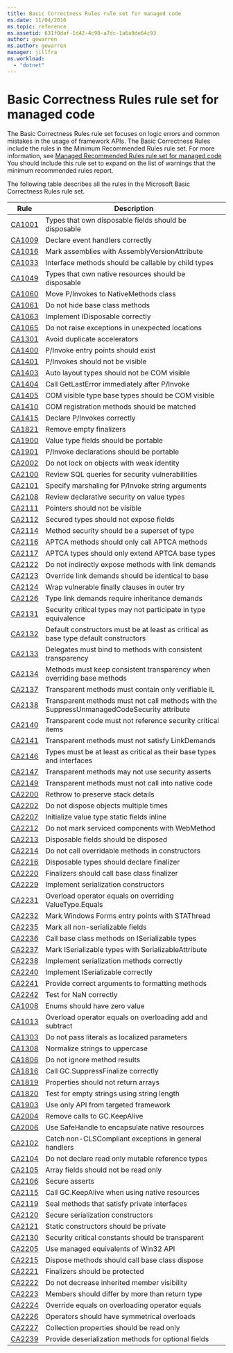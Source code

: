 ```yaml
---
title: Basic Correctness Rules rule set for managed code
ms.date: 11/04/2016
ms.topic: reference
ms.assetid: 631f0daf-1d42-4c90-a7dc-1a6a9de64c93
author: gewarren
ms.author: gewarren
manager: jillfra
ms.workload:
  - "dotnet"
---
```

# Basic Correctness Rules rule set for managed code
The Basic Correctness Rules rule set focuses on logic errors and common mistakes in the usage of framework APIs. The Basic Correctness Rules include the rules in the Minimum Recommended Rules rule set. For more information, see [Managed Recommended Rules rule set for managed code](../code-quality/managed-recommended-rules-rule-set-for-managed-code.md) You should include this rule set to expand on the list of warnings that the minimum recommended rules report.

 The following table describes all the rules in the Microsoft Basic Correctness Rules rule set.

|Rule|Description|
|----------|-----------------|
|[CA1001](../code-quality/ca1001-types-that-own-disposable-fields-should-be-disposable.md)|Types that own disposable fields should be disposable|
|[CA1009](../code-quality/ca1009-declare-event-handlers-correctly.md)|Declare event handlers correctly|
|[CA1016](../code-quality/ca1016-mark-assemblies-with-assemblyversionattribute.md)|Mark assemblies with AssemblyVersionAttribute|
|[CA1033](../code-quality/ca1033-interface-methods-should-be-callable-by-child-types.md)|Interface methods should be callable by child types|
|[CA1049](../code-quality/ca1049-types-that-own-native-resources-should-be-disposable.md)|Types that own native resources should be disposable|
|[CA1060](../code-quality/ca1060-move-p-invokes-to-nativemethods-class.md)|Move P/Invokes to NativeMethods class|
|[CA1061](../code-quality/ca1061-do-not-hide-base-class-methods.md)|Do not hide base class methods|
|[CA1063](../code-quality/ca1063-implement-idisposable-correctly.md)|Implement IDisposable correctly|
|[CA1065](../code-quality/ca1065-do-not-raise-exceptions-in-unexpected-locations.md)|Do not raise exceptions in unexpected locations|
|[CA1301](../code-quality/ca1301-avoid-duplicate-accelerators.md)|Avoid duplicate accelerators|
|[CA1400](../code-quality/ca1400-p-invoke-entry-points-should-exist.md)|P/Invoke entry points should exist|
|[CA1401](../code-quality/ca1401-p-invokes-should-not-be-visible.md)|P/Invokes should not be visible|
|[CA1403](../code-quality/ca1403-auto-layout-types-should-not-be-com-visible.md)|Auto layout types should not be COM visible|
|[CA1404](../code-quality/ca1404-call-getlasterror-immediately-after-p-invoke.md)|Call GetLastError immediately after P/Invoke|
|[CA1405](../code-quality/ca1405-com-visible-type-base-types-should-be-com-visible.md)|COM visible type base types should be COM visible|
|[CA1410](../code-quality/ca1410-com-registration-methods-should-be-matched.md)|COM registration methods should be matched|
|[CA1415](../code-quality/ca1415-declare-p-invokes-correctly.md)|Declare P/Invokes correctly|
|[CA1821](../code-quality/ca1821-remove-empty-finalizers.md)|Remove empty finalizers|
|[CA1900](../code-quality/ca1900-value-type-fields-should-be-portable.md)|Value type fields should be portable|
|[CA1901](../code-quality/ca1901-p-invoke-declarations-should-be-portable.md)|P/Invoke declarations should be portable|
|[CA2002](../code-quality/ca2002-do-not-lock-on-objects-with-weak-identity.md)|Do not lock on objects with weak identity|
|[CA2100](../code-quality/ca2100-review-sql-queries-for-security-vulnerabilities.md)|Review SQL queries for security vulnerabilities|
|[CA2101](../code-quality/ca2101-specify-marshaling-for-p-invoke-string-arguments.md)|Specify marshaling for P/Invoke string arguments|
|[CA2108](../code-quality/ca2108-review-declarative-security-on-value-types.md)|Review declarative security on value types|
|[CA2111](../code-quality/ca2111-pointers-should-not-be-visible.md)|Pointers should not be visible|
|[CA2112](../code-quality/ca2112-secured-types-should-not-expose-fields.md)|Secured types should not expose fields|
|[CA2114](../code-quality/ca2114-method-security-should-be-a-superset-of-type.md)|Method security should be a superset of type|
|[CA2116](../code-quality/ca2116-aptca-methods-should-only-call-aptca-methods.md)|APTCA methods should only call APTCA methods|
|[CA2117](../code-quality/ca2117-aptca-types-should-only-extend-aptca-base-types.md)|APTCA types should only extend APTCA base types|
|[CA2122](../code-quality/ca2122-do-not-indirectly-expose-methods-with-link-demands.md)|Do not indirectly expose methods with link demands|
|[CA2123](../code-quality/ca2123-override-link-demands-should-be-identical-to-base.md)|Override link demands should be identical to base|
|[CA2124](../code-quality/ca2124-wrap-vulnerable-finally-clauses-in-outer-try.md)|Wrap vulnerable finally clauses in outer try|
|[CA2126](../code-quality/ca2126-type-link-demands-require-inheritance-demands.md)|Type link demands require inheritance demands|
|[CA2131](../code-quality/ca2131-security-critical-types-may-not-participate-in-type-equivalence.md)|Security critical types may not participate in type equivalence|
|[CA2132](../code-quality/ca2132-default-constructors-must-be-at-least-as-critical-as-base-type-default-constructors.md)|Default constructors must be at least as critical as base type default constructors|
|[CA2133](../code-quality/ca2133-delegates-must-bind-to-methods-with-consistent-transparency.md)|Delegates must bind to methods with consistent transparency|
|[CA2134](../code-quality/ca2134-methods-must-keep-consistent-transparency-when-overriding-base-methods.md)|Methods must keep consistent transparency when overriding base methods|
|[CA2137](../code-quality/ca2137-transparent-methods-must-contain-only-verifiable-il.md)|Transparent methods must contain only verifiable IL|
|[CA2138](../code-quality/ca2138-transparent-methods-must-not-call-methods-with-the-suppressunmanagedcodesecurity-attribute.md)|Transparent methods must not call methods with the SuppressUnmanagedCodeSecurity attribute|
|[CA2140](../code-quality/ca2140-transparent-code-must-not-reference-security-critical-items.md)|Transparent code must not reference security critical items|
|[CA2141](../code-quality/ca2141-transparent-methods-must-not-satisfy-linkdemands.md)|Transparent methods must not satisfy LinkDemands|
|[CA2146](../code-quality/ca2146-types-must-be-at-least-as-critical-as-their-base-types-and-interfaces.md)|Types must be at least as critical as their base types and interfaces|
|[CA2147](../code-quality/ca2147-transparent-methods-may-not-use-security-asserts.md)|Transparent methods may not use security asserts|
|[CA2149](../code-quality/ca2149-transparent-methods-must-not-call-into-native-code.md)|Transparent methods must not call into native code|
|[CA2200](../code-quality/ca2200-rethrow-to-preserve-stack-details.md)|Rethrow to preserve stack details|
|[CA2202](../code-quality/ca2202-do-not-dispose-objects-multiple-times.md)|Do not dispose objects multiple times|
|[CA2207](../code-quality/ca2207-initialize-value-type-static-fields-inline.md)|Initialize value type static fields inline|
|[CA2212](../code-quality/ca2212-do-not-mark-serviced-components-with-webmethod.md)|Do not mark serviced components with WebMethod|
|[CA2213](../code-quality/ca2213-disposable-fields-should-be-disposed.md)|Disposable fields should be disposed|
|[CA2214](../code-quality/ca2214-do-not-call-overridable-methods-in-constructors.md)|Do not call overridable methods in constructors|
|[CA2216](../code-quality/ca2216-disposable-types-should-declare-finalizer.md)|Disposable types should declare finalizer|
|[CA2220](../code-quality/ca2220-finalizers-should-call-base-class-finalizer.md)|Finalizers should call base class finalizer|
|[CA2229](../code-quality/ca2229-implement-serialization-constructors.md)|Implement serialization constructors|
|[CA2231](../code-quality/ca2231-overload-operator-equals-on-overriding-valuetype-equals.md)|Overload operator equals on overriding ValueType.Equals|
|[CA2232](../code-quality/ca2232-mark-windows-forms-entry-points-with-stathread.md)|Mark Windows Forms entry points with STAThread|
|[CA2235](../code-quality/ca2235-mark-all-non-serializable-fields.md)|Mark all non-serializable fields|
|[CA2236](../code-quality/ca2236-call-base-class-methods-on-iserializable-types.md)|Call base class methods on ISerializable types|
|[CA2237](../code-quality/ca2237-mark-iserializable-types-with-serializableattribute.md)|Mark ISerializable types with SerializableAttribute|
|[CA2238](../code-quality/ca2238-implement-serialization-methods-correctly.md)|Implement serialization methods correctly|
|[CA2240](../code-quality/ca2240-implement-iserializable-correctly.md)|Implement ISerializable correctly|
|[CA2241](../code-quality/ca2241-provide-correct-arguments-to-formatting-methods.md)|Provide correct arguments to formatting methods|
|[CA2242](../code-quality/ca2242-test-for-nan-correctly.md)|Test for NaN correctly|
|[CA1008](../code-quality/ca1008-enums-should-have-zero-value.md)|Enums should have zero value|
|[CA1013](../code-quality/ca1013-overload-operator-equals-on-overloading-add-and-subtract.md)|Overload operator equals on overloading add and subtract|
|[CA1303](../code-quality/ca1303-do-not-pass-literals-as-localized-parameters.md)|Do not pass literals as localized parameters|
|[CA1308](../code-quality/ca1308-normalize-strings-to-uppercase.md)|Normalize strings to uppercase|
|[CA1806](../code-quality/ca1806-do-not-ignore-method-results.md)|Do not ignore method results|
|[CA1816](../code-quality/ca1816-call-gc-suppressfinalize-correctly.md)|Call GC.SuppressFinalize correctly|
|[CA1819](../code-quality/ca1819-properties-should-not-return-arrays.md)|Properties should not return arrays|
|[CA1820](../code-quality/ca1820-test-for-empty-strings-using-string-length.md)|Test for empty strings using string length|
|[CA1903](../code-quality/ca1903-use-only-api-from-targeted-framework.md)|Use only API from targeted framework|
|[CA2004](../code-quality/ca2004-remove-calls-to-gc-keepalive.md)|Remove calls to GC.KeepAlive|
|[CA2006](../code-quality/ca2006-use-safehandle-to-encapsulate-native-resources.md)|Use SafeHandle to encapsulate native resources|
|[CA2102](../code-quality/ca2102-catch-non-clscompliant-exceptions-in-general-handlers.md)|Catch non-CLSCompliant exceptions in general handlers|
|[CA2104](../code-quality/ca2104-do-not-declare-read-only-mutable-reference-types.md)|Do not declare read only mutable reference types|
|[CA2105](../code-quality/ca2105-array-fields-should-not-be-read-only.md)|Array fields should not be read only|
|[CA2106](../code-quality/ca2106-secure-asserts.md)|Secure asserts|
|[CA2115](../code-quality/ca2115-call-gc-keepalive-when-using-native-resources.md)|Call GC.KeepAlive when using native resources|
|[CA2119](../code-quality/ca2119-seal-methods-that-satisfy-private-interfaces.md)|Seal methods that satisfy private interfaces|
|[CA2120](../code-quality/ca2120-secure-serialization-constructors.md)|Secure serialization constructors|
|[CA2121](../code-quality/ca2121-static-constructors-should-be-private.md)|Static constructors should be private|
|[CA2130](../code-quality/ca2130-security-critical-constants-should-be-transparent.md)|Security critical constants should be transparent|
|[CA2205](../code-quality/ca2205-use-managed-equivalents-of-win32-api.md)|Use managed equivalents of Win32 API|
|[CA2215](../code-quality/ca2215-dispose-methods-should-call-base-class-dispose.md)|Dispose methods should call base class dispose|
|[CA2221](../code-quality/ca2221-finalizers-should-be-protected.md)|Finalizers should be protected|
|[CA2222](../code-quality/ca2222-do-not-decrease-inherited-member-visibility.md)|Do not decrease inherited member visibility|
|[CA2223](../code-quality/ca2223-members-should-differ-by-more-than-return-type.md)|Members should differ by more than return type|
|[CA2224](../code-quality/ca2224-override-equals-on-overloading-operator-equals.md)|Override equals on overloading operator equals|
|[CA2226](../code-quality/ca2226-operators-should-have-symmetrical-overloads.md)|Operators should have symmetrical overloads|
|[CA2227](../code-quality/ca2227-collection-properties-should-be-read-only.md)|Collection properties should be read only|
|[CA2239](../code-quality/ca2239-provide-deserialization-methods-for-optional-fields.md)|Provide deserialization methods for optional fields|